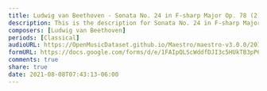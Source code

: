 ```yaml
---
title: Ludwig van Beethoven - Sonata No. 24 in F-sharp Major Op. 78 (2)
description: This is the description for Sonata No. 24 in F-sharp Major Op. 78 by Ludwig van Beethoven
composers: [Ludwig van Beethoven]
periods: [Classical]
audioURL: https://OpenMusicDataset.github.io/Maestro/maestro-v3.0.0/2011/MIDI-Unprocessed_24_R1_2011_MID--AUDIO_R1-D9_09_Track09_wav.midi
formURL: https://docs.google.com/forms/d/e/1FAIpQLScWddfDJI3c5HUkTB3pP6IRnr4jI4kQMcmUAPvh8eYdsotaVA/viewform
comments: true
share: true
date: 2021-08-08T07:43:13-06:00
---
```

